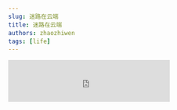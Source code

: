 ```yaml
---
slug: 迷路在云端
title: 迷路在云端
authors: zhaozhiwen
tags: [life]
---
```

<iframe
  frameborder="no"
  border="0"
  marginwidth="0"
  marginheight="0"
  width="330"
  height="86"
  src="https://music.163.com/outchain/player?type=2&id=499465978&auto=0&height=66&mobile=0"
  style={{ display: 'block', margin: '0 auto' }}
/>

<center>"昨晚我躺在床上一直无法入眠，所以我开始想婚礼，想仪式，想到我们要买房子，共同生活，生一个又一个的孩子，圣诞节，感恩节，春节，带孩子看橄榄球比赛，转眼孩子们毕业了，他们找到工作，然后结婚，我成了祖父，接着就退休了，开始脱发、发福，再然后就像你想到的，我就死了。我忍不住这么想，一切的意义是什么？生活的意义在哪里？"</center>

<center>"意义吗？"</center>

<center>"是呀，我到底在做什么呢？"</center>

<!-- truncate -->

作为裁员专家，Ryan每次裁员时当然总是得心应手，因为Ryan内心清楚地知道所谓裁员工作的要领所在。

裁员工作的核心是什么？是帮助刚刚被解雇的人面对再次求职的难关？是减少被诉讼的几率？

是也不是，在Ryan心中，这些只不过是对外所宣称而已，实际上，这份工作的本质是缓解人们的痛苦，"普渡那些受伤的灵魂渡过恐惧之河直到希望的光芒隐约可见"。

是的，是"然后停下船，推他们下水自己游过去"。

裁员专家这份工作在我眼里是一种新奇（至少我是第一次听说）、更是一种对Ryan安排精巧的职业，在我看来，这份职业不仅很好的塑造并且解释了长此以往Ryan的人格和世界，在某种程度上更是对Ryan的一针麻醉剂和强心针。

从Ryan的角度来看，Ryan虽然也是资本主义世界中受雇于人的"卑微打工人"，但是本身职业就是解雇他人这一点的特殊性在某种程度上掩盖或者反转了Ryan的身份，从Ryan的推荐信中，我们是可以知道，Ryan在其大半个职业生涯中可以说是解雇了无数的人，而这些人被解雇者的身份在与Ryan的对比中似乎形成了极大的反差。

谈判桌的一边是Ryan，一个在公司被器重、能力出色的"老员工"，一个人到中年依然没有结婚买房有着富足金钱的"钻石王老五"，一个在旅程中时常有着艳遇追逐着所谓的"1000万英里"飞行里程勋章的"梦想男孩"，一个在各地进行"背包"演讲，向人们鼓吹"逃避责任"及时行乐的"精神导师"。

而另一边呢？他们是谁呢？是因为被解雇失去收入来源而付不起房贷的人们，是失去收入来源而无法面对家人的人们，是付出了整个青春现在早已垂垂老矣的老年人。

无论被解雇的一方是何种背景，Ryan似乎看起来总是站在人生胜利天平的一方，而对面那些人不过是经受挫折一些失败者罢了。

Ryan是真的相信自己的每一次演讲吗？是的，他是真的相信，每一次的演讲当他拿出自己的背包，说出自己的背包理论的时候，他自己和台下的人们都是在全然接受这个理论。在Ryan的人生中，始终贯穿着一种名为"轻"的人生价值观，这份"轻"就体现在最少程度的去考虑自己的家人，对于家人，Ryan几乎是一个不存在的家人，这份"轻"就体现在Ryan在和公司新人谈及婚姻和爱情时表现出的轻蔑和嘲笑，这份"轻"就体现在面对被裁员的众生所烦恼的房子、家庭、生存等难以生存的问题，Ryan可以在安抚他人的同时不存在这些问题保有内心最大的安全感。

也许这样的人生可以一直持续下去，已经这样安然度过了人生四五十个年头，难道还差剩下来的一二十年吗？可是Natalie和Alex毁了这一切，前者是公司的裁员新人，而后者是Ryan的艳遇对象。

为了男友，Natalie选择了Ryan这家裁员公司，选择了并不是最好的那一份offer，于是Natalie失恋后，发现自己所一直追求的全部幻灭，Natalie充满着失望、愤怒。于是当Natalie和Ryan共同站在海边时，Natalie看着Ryan，嘶吼和质问到为什么Ryan可以做到对和Alex的关系毫不在乎，并且告诉Ryan他的荒谬世界观的本质不过是在"逃避和放纵自己"，而他所谓的"独身和修行"不过是一种自我隔断于世界的借口罢了。于是在被一个二十来岁的女生教训一通后，Ryan只能无言而又尴尬的站在码头上，嘴里想辩驳些什么可是又说不出话。

在那一刻，我会认为，Ryan第一次意识到了自己的"迷路状态"，Ryan的世界观在和Natalie的争吵中发生了巨大的改变。于是也才有了文章头面对妹妹的结婚对象的灵魂追问，Ryan说出了自己曾经从不相信的话语，承认了自己的孤独，凸显出婚姻和陪伴的重要意义。

当然，电影的结局是悲惨的，当Ryan抛弃了自己过去的价值观，认为发现人生真谛，去到Alex家中时却意外的发现对方是一个有着家庭只把Ryan当作生活插曲的人罢了。于是，在黯然离开的同时，Ryan又踏上云端旅程，更多了一份迷茫与孤独。

写到这里，我突然联想到村上春树《没有女人的男人们》这部短篇小说集，这部电影的气质和苦咖啡式的结局颇有村上小说的调性，放进去应该不会过于突兀。不同的一点可能就在于这部电影的内核多多少少还是包含着些许温情以及所谓的美国"正能量"。

![020](./assets/020.jpg)

![021](./assets/021.jpg)